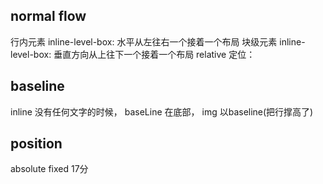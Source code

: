 ## normal flow
行内元素 inline-level-box: 水平从左往右一个接着一个布局
块级元素 inline-level-box: 垂直方向从上往下一个接着一个布局 
relative 定位：

## baseline
inline 没有任何文字的时候， baseLine 在底部， img 以baseline(把行撑高了) 

## position
absolute
fixed
17分